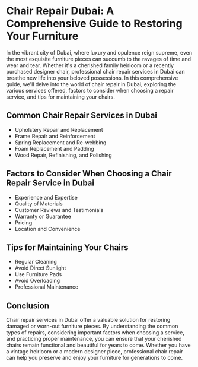 <!DOCTYPE html>
<html lang="en">
<head>
    <title>Chair Repair Dubai: A Comprehensive Guide to Restoring Your Furniture</title>
</head>
<body>
    <h1>Chair Repair Dubai: A Comprehensive Guide to Restoring Your Furniture</h1>
    <p>In the vibrant city of Dubai, where luxury and opulence reign supreme, even the most exquisite furniture pieces can succumb to the ravages of time and wear and tear. Whether it's a cherished family heirloom or a recently purchased designer chair, professional chair repair services in Dubai can breathe new life into your beloved possessions. In this comprehensive guide, we'll delve into the world of chair repair in Dubai, exploring the various services offered, factors to consider when choosing a repair service, and tips for maintaining your chairs.</p>
    <h2>Common Chair Repair Services in Dubai</h2>
    <ul>
        <li>Upholstery Repair and Replacement</li>
        <li>Frame Repair and Reinforcement</li>
        <li>Spring Replacement and Re-webbing</li>
        <li>Foam Replacement and Padding</li>
        <li>Wood Repair, Refinishing, and Polishing</li>
    </ul>
    <h2>Factors to Consider When Choosing a Chair Repair Service in Dubai</h2>
    <ul>
        <li>Experience and Expertise</li>
        <li>Quality of Materials</li>
        <li>Customer Reviews and Testimonials</li>
        <li>Warranty or Guarantee</li>
        <li>Pricing</li>
        <li>Location and Convenience</li>
    </ul>
    <h2>Tips for Maintaining Your Chairs</h2>
    <ul>
        <li>Regular Cleaning</li>
        <li>Avoid Direct Sunlight</li>
        <li>Use Furniture Pads</li>
        <li>Avoid Overloading</li>
        <li>Professional Maintenance</li>
    </ul>
    <h2>Conclusion</h2>
    <p>Chair repair services in Dubai offer a valuable solution for restoring damaged or worn-out furniture pieces. By understanding the common types of repairs, considering important factors when choosing a service, and practicing proper maintenance, you can ensure that your cherished chairs remain functional and beautiful for years to come. Whether you have a vintage heirloom or a modern designer piece, professional chair repair can help you preserve and enjoy your furniture for generations to come.</p>
</body>
</html>
